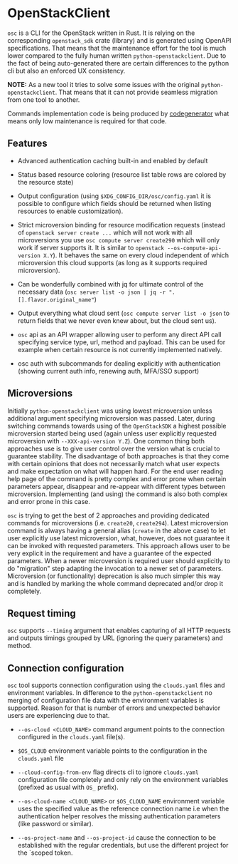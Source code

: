 # OpenStackClient

`osc` is a CLI for the OpenStack written in Rust. It is relying on the
corresponding `openstack_sdk` crate (library) and is generated using OpenAPI
specifications. That means that the maintenance effort for the tool is much
lower compared to the fully human written `python-openstackclient`. Due to the
fact of being auto-generated there are certain differences to the python cli
but also an enforced UX consistency.

**NOTE:** As a new tool it tries to solve some issues with the original
`python-openstackclient`. That means that it can not provide seamless migration
from one tool to another.

Commands implementation code is being produced by
[codegenerator](https://opendev.org/openstack/codegenerator) what means only
low maintenance is required for that code.

## Features

- Advanced authentication caching built-in and enabled by default

- Status based resource coloring (resource list table rows are colored by the
  resource state)

- Output configuration (using `$XDG_CONFIG_DIR/osc/config.yaml` it is possible
  to configure which fields should be returned when listing resources to enable
  customization).

- Strict microversion binding for resource modification requests (instead of
  `openstack server create ...` which will not work with all microversions you
  use `osc compute server create290` which will only work if server supports it.
  It is similar to `openstack --os-compute-api-version X.Y`). It behaves the same
  on every cloud independent of which microversion this cloud supports (as long
  as it supports required microversion).

- Can be wonderfully combined with jq for ultimate control of the necessary
  data (`osc server list -o json | jq -r ".[].flavor.original_name"`)

- Output everything what cloud sent (`osc compute server list -o json` to
  return fields that we never even knew about, but the cloud sent us).

- `osc` api as an API wrapper allowing user to perform any direct API call
  specifying service type, url, method and payload. This can be used for example
  when certain resource is not currently implemented natively.

- osc auth with subcommands for dealing explicitly with authentication (showing
  current auth info, renewing auth, MFA/SSO support)

## Microversions

Initially `python-openstackclient` was using lowest microversion unless
additional argument specifying microversion was passed. Later, during switching
commands towards using of the `OpenStackSDK` a highest possible microversion
started being used (again unless user explicitly requested microversion with
`--XXX-api-version Y.Z`). One common thing both approaches use is to give user
control over the version what is crucial to guarantee stability. The
disadvantage of both approaches is that they come with certain opinions that
does not necessarily match what user expects and make expectation on what will
happen hard. For the end user reading help page of the command is pretty
complex and error prone when certain parameters appear, disappear and re-appear
with different types between microversion. Implementing (and using) the command
is also both complex and error prone in this case.

`osc` is trying to get the best of 2 approaches and providing dedicated
commands for microversions (i.e. `create20`, `create294`). Latest microversion
command is always having a general alias (`create` in the above case) to let
user explicitly use latest microversion, what, however, does not guarantee it
can be invoked with requested parameters. This approach allows user to be very
explicit in the requirement and have a guarantee of the expected parameters.
When a newer microversion is required user should explicitly to do "migration"
step adapting the invocation to a newer set of parameters. Microversion (or
functionality) deprecation is also much simpler this way and is handled by
marking the whole command deprecated and/or drop it completely.

## Request timing

`osc` supports `--timing` argument that enables capturing of all HTTP requests
and outputs timings grouped by URL (ignoring the query parameters) and method.

## Connection configuration

`osc` tool supports connection configuration using the `clouds.yaml` files and
environment variables. In difference to the `python-openstackclient` no merging
of configuration file data with the environment variables is supported. Reason
for that is number of errors and unexpected behavior users are experiencing due
to that.

- `--os-cloud <CLOUD_NAME>` command argument points to the connection configured
  in the `clouds.yaml` file(s).

- `$OS_CLOUD` environment variable points to the configuration in the
  `clouds.yaml` file

- `--cloud-config-from-env` flag directs cli to ignore `clouds.yaml`
  configuration file completely and only rely on the environment variables
  (prefixed as usual with `OS_` prefix).

- `--os-cloud-name <CLOUD_NAME>` or `$OS_CLOUD_NAME` environment variable uses
  the specified value as the reference connection name i.e when the
  authentication helper resolves the missing authentication parameters (like
  password or similar).

- `--os-project-name` and `--os-project-id` cause the connection to be
  established with the regular credentials, but use the different project for
  the `scoped token.
